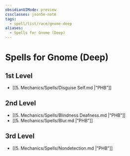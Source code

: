 ```yaml
---
obsidianUIMode: preview
cssclasses: json5e-note
tags:
  - spell/list/race/gnome-deep
aliases:
  - Spells for Gnome (Deep)
---
```

# Spells for Gnome (Deep)

## 1st Level

- [[5. Mechanics/Spells/Disguise Self.md \|"PHB"]] 

## 2nd Level

- [[5. Mechanics/Spells/Blindness Deafness.md \|"PHB"]] 
- [[5. Mechanics/Spells/Blur.md \|"PHB"]] 

## 3rd Level

- [[5. Mechanics/Spells/Nondetection.md \|"PHB"]]
